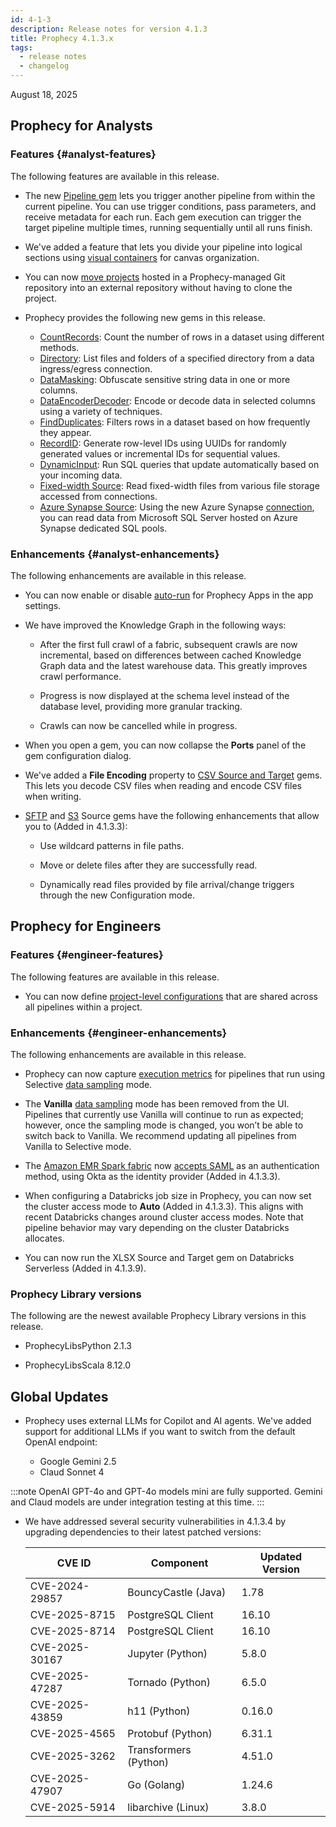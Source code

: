 ```yaml
---
id: 4-1-3
description: Release notes for version 4.1.3
title: Prophecy 4.1.3.x
tags:
  - release notes
  - changelog
---
```


August 18, 2025

## Prophecy for Analysts

### Features {#analyst-features}

The following features are available in this release.

- The new [Pipeline gem](/analysts/pipeline-trigger-gem) lets you trigger another pipeline from within the current pipeline. You can use trigger conditions, pass parameters, and receive metadata for each run. Each gem execution can trigger the target pipeline multiple times, running sequentially until all runs finish.

- We've added a feature that lets you divide your pipeline into logical sections using [visual containers](/analysts/containers) for canvas organization.

- You can now [move projects](/analysts/migrate-managed-projects) hosted in a Prophecy-managed Git repository into an external repository without having to clone the project.

- Prophecy provides the following new gems in this release.

  - [CountRecords](/analysts/count-records): Count the number of rows in a dataset using different methods.
  - [Directory](/analysts/directory): List files and folders of a specified directory from a data ingress/egress connection.
  - [DataMasking](/analysts/data-masking): Obfuscate sensitive string data in one or more columns.
  - [DataEncoderDecoder](/analysts/encode-decode): Encode or decode data in selected columns using a variety of techniques.
  - [FindDuplicates](/analysts/find-duplicates): Filters rows in a dataset based on how frequently they appear.
  - [RecordID](/analysts/record-id): Generate row-level IDs using UUIDs for randomly generated values or incremental IDs for sequential values.
  - [DynamicInput](/analysts/dynamic-input): Run SQL queries that update automatically based on your incoming data.
  - [Fixed-width Source](/analysts/fixed-width): Read fixed-width files from various file storage accessed from connections.
  - [Azure Synapse Source](/analysts/synapse): Using the new Azure Synapse [connection](/administration/fabrics/prophecy-fabrics/connections/synapse), you can read data from Microsoft SQL Server hosted on Azure Synapse dedicated SQL pools.

### Enhancements {#analyst-enhancements}

The following enhancements are available in this release.

- You can now enable or disable [auto-run](/analysts/app-settings) for Prophecy Apps in the app settings.

- We have improved the Knowledge Graph in the following ways:

  - After the first full crawl of a fabric, subsequent crawls are now incremental, based on differences between cached Knowledge Graph data and the latest warehouse data. This greatly improves crawl performance.

  - Progress is now displayed at the schema level instead of the database level, providing more granular tracking.

  - Crawls can now be cancelled while in progress.

- When you open a gem, you can now collapse the **Ports** panel of the gem configuration dialog.

- We've added a **File Encoding** property to [CSV Source and Target](/analysts/csv) gems. This lets you decode CSV files when reading and encode CSV files when writing.

- [SFTP](/analysts/sftp-gem) and [S3](/analysts/s3-gem) Source gems have the following enhancements that allow you to (Added in 4.1.3.3):

  - Use wildcard patterns in file paths.

  - Move or delete files after they are successfully read.

  - Dynamically read files provided by file arrival/change triggers through the new Configuration mode.

## Prophecy for Engineers

### Features {#engineer-features}

The following features are available in this release.

- You can now define [project-level configurations](/engineers/configurations) that are shared across all pipelines within a project.

### Enhancements {#engineer-enhancements}

The following enhancements are available in this release.

- Prophecy can now capture [execution metrics](/engineers/execution-metrics/) for pipelines that run using Selective [data sampling](/engineers/data-sampling) mode.

- The **Vanilla** [data sampling](/engineers/data-sampling) mode has been removed from the UI. Pipelines that currently use Vanilla will continue to run as expected; however, once the sampling mode is changed, you won’t be able to switch back to Vanilla. We recommend updating all pipelines from Vanilla to Selective mode.

- The [Amazon EMR Spark fabric](/administration/fabrics/Spark-fabrics/emr) now [accepts SAML](/administration/authentication/emr-saml) as an authentication method, using Okta as the identity provider (Added in 4.1.3.3).

- When configuring a Databricks job size in Prophecy, you can now set the cluster access mode to **Auto** (Added in 4.1.3.3). This aligns with recent Databricks changes around cluster access modes. Note that pipeline behavior may vary depending on the cluster Databricks allocates.

- You can now run the XLSX Source and Target gem on Databricks Serverless (Added in 4.1.3.9).

### Prophecy Library versions

The following are the newest available Prophecy Library versions in this release.

- ProphecyLibsPython 2.1.3

- ProphecyLibsScala 8.12.0

## Global Updates

- Prophecy uses external LLMs for Copilot and AI agents. We've added support for additional LLMs if you want to switch from the default OpenAI endpoint:

  - Google Gemini 2.5
  - Claud Sonnet 4

:::note
OpenAI GPT-4o and GPT-4o models mini are fully supported. Gemini and Claud models are under integration testing at this time.
:::

- We have addressed several security vulnerabilities in 4.1.3.4 by upgrading dependencies to their latest patched versions:

  | CVE ID         | Component             | Updated Version |
  | -------------- | --------------------- | --------------- |
  | CVE-2024-29857 | BouncyCastle (Java)   | 1.78            |
  | CVE-2025-8715  | PostgreSQL Client     | 16.10           |
  | CVE-2025-8714  | PostgreSQL Client     | 16.10           |
  | CVE-2025-30167 | Jupyter (Python)      | 5.8.0           |
  | CVE-2025-47287 | Tornado (Python)      | 6.5.0           |
  | CVE-2025-43859 | h11 (Python)          | 0.16.0          |
  | CVE-2025-4565  | Protobuf (Python)     | 6.31.1          |
  | CVE-2025-3262  | Transformers (Python) | 4.51.0          |
  | CVE-2025-47907 | Go (Golang)           | 1.24.6          |
  | CVE-2025-5914  | libarchive (Linux)    | 3.8.0           |
